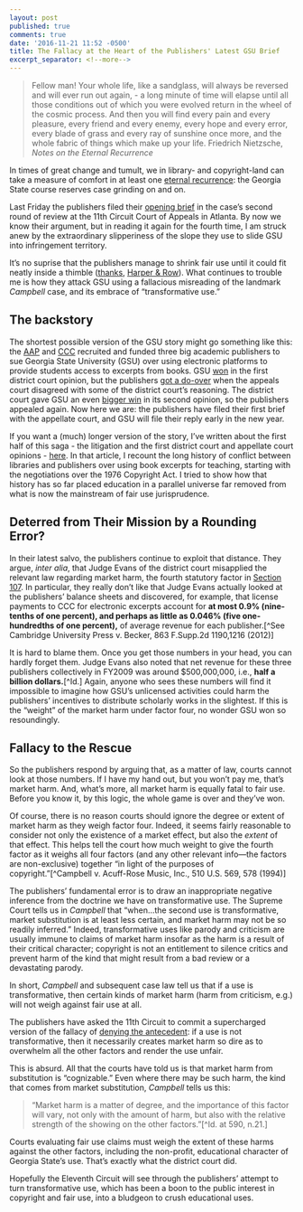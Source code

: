```yaml
---
layout: post
published: true
comments: true
date: '2016-11-21 11:52 -0500'
title: The Fallacy at the Heart of the Publishers' Latest GSU Brief
excerpt_separator: <!--more-->
---
```


> Fellow man! Your whole life, like a sandglass, will always be reversed and will ever run out again, - a long minute of time will elapse until all those conditions out of which you were evolved return in the wheel of the cosmic process. And then you will find every pain and every pleasure, every friend and every enemy, every hope and every error, every blade of grass and every ray of sunshine once more, and the whole fabric of things which make up your life. 
Friedrich Nietzsche, *Notes on the Eternal Recurrence*

In times of great change and tumult, we in library- and copyright-land can take a measure of comfort in at least one [eternal recurrence](https://en.wikipedia.org/wiki/Eternal_return#cite_ref-8): the Georgia State course reserves case grinding on and on. <!--more-->

Last Friday the publishers filed their [opening brief](https://blogs.library.duke.edu/scholcomm/files/2016/11/GSU-Appellants-Brief.pdf) in the case’s second round of review at the 11th Circuit Court of Appeals in Atlanta. By now we know their argument, but in reading it again for the fourth time, I am struck anew by the extraordinary slipperiness of the slope they use to slide GSU into infringement territory. 

It’s no suprise that the publishers manage to shrink fair use until it could fit neatly inside a thimble ([thanks](https://twitter.com/bc_butler/status/799955123682377728), [Harper & Row](https://en.wikipedia.org/wiki/Harper_&_Row_v._Nation_Enterprises)). What continues to trouble me is how they attack GSU using a fallacious misreading of the landmark *Campbell* case, and its embrace of “transformative use.” 

## The backstory
The shortest possible version of the GSU story might go something like this: the [AAP](http://publishers.org) and [CCC](http://copyright.com) recruited and funded three big academic publishers to sue Georgia State University (GSU) over using electronic platforms to provide students access to excerpts from books. GSU [won](http://www.publishersweekly.com/pw/by-topic/digital/copyright/article/51930-judge-delivers-mixed-verdict-in-gsu-e-reserves-case.html) in the first district court opinion, but the publishers [got a do-over](http://www.publishersweekly.com/pw/by-topic/digital/copyright/article/64454-appeals-court-reverses-gsu-copyright-ruling.html) when the appeals court disagreed with some of the district court’s reasoning. The district court gave GSU an even [bigger win](http://www.publishersweekly.com/pw/by-topic/digital/copyright/article/69830-gsu-prevails-again-in-key-copyright-case.html) in its second opinion, so the publishers appealed again. Now here we are: the publishers have filed their first brief with the appellate court, and GSU will file their reply early in the new year.

If you want a (much) longer version of the story, I’ve written about the first half of this saga - the litigation and the first district court and appellate court opinions - [here](https://osf.io/8tzg7/). In that article, I recount the long history of conflict between libraries and publishers over using book excerpts for teaching, starting with the negotiations over the 1976 Copyright Act. I tried to show how that history has so far placed education in a parallel universe far removed from what is now the mainstream of fair use jurisprudence.  

## Deterred from Their Mission by a Rounding Error?
In their latest salvo, the publishers continue to exploit that distance. They argue, *inter alia*, that Judge Evans of the district court misapplied the relevant law regarding market harm, the fourth statutory factor in [Section 107](https://www.law.cornell.edu/uscode/text/17/107). In particular, they really don’t like that Judge Evans actually looked at the publishers’ balance sheets and discovered, for example, that license payments to CCC for electronic excerpts account for **at most 0.9% (nine-tenths of one percent), and perhaps as little as 0.046% (five one-hundredths of one percent),** of average revenue for each publisher.[^See Cambridge University Press v. Becker, 863 F.Supp.2d 1190,1216 (2012)] 

It is hard to blame them. Once you get those numbers in your head, you can hardly forget them. Judge Evans also noted that net revenue for these three publishers collectively in FY2009 was around $500,000,000, i.e., **half a billion dollars.**[^Id.] Again, anyone who sees these numbers will find it impossible to imagine how GSU’s unlicensed activities could harm the publishers’ incentives to distribute scholarly works in the slightest. If this is the “weight” of the market harm under factor four, no wonder GSU won so resoundingly.

## Fallacy to the Rescue
So the publishers respond by arguing that, as a matter of law, courts cannot look at those numbers. If I have my hand out, but you won’t pay me, that’s market harm. And, what’s more, all market harm is equally fatal to fair use. Before you know it, by this logic, the whole game is over and they’ve won.

Of course, there is no reason courts should ignore the degree or extent of market harm as they weigh factor four. Indeed, it seems fairly reasonable to consider not only the existence of a market effect, but also the *extent* of that effect. This helps tell the court how much weight to give the fourth factor as it weighs all four factors (and any other relevant info—the factors are non-exclusive) together “in light of the purposes of copyright.”[^Campbell v. Acuff-Rose Music, Inc., 510 U.S. 569, 578 (1994)]

The publishers’ fundamental error is to draw an inappropriate negative inference from the doctrine we have on transformative use. The Supreme Court tells us in *Campbell* that “when…the second use is transformative, market substitution is at least less certain, and market harm may not be so readily inferred.” Indeed, transformative uses like parody and criticism are usually immune to claims of market harm insofar as the harm is a result of their critical character; copyright is not an entitlement to silence critics and prevent harm of the kind that might result from a bad review or a devastating parody.

In short, *Campbell* and subsequent case law tell us that if a use is transformative, then certain kinds of market harm (harm from criticism, e.g.) will not weigh against fair use at all. 

The publishers have asked the 11th Circuit to commit a supercharged version of the fallacy of [denying the antecedent](https://en.wikipedia.org/wiki/Denying_the_antecedent): if a use is not transformative, then it necessarily creates market harm so dire as to overwhelm all the other factors and render the use unfair. 

This is absurd. All that the courts have told us is that market harm from substitution is “cognizable.” Even where there may be such harm, the kind that comes from market substitution, *Campbell* tells us this: 
> “Market harm is a matter of degree, and the importance of this factor will vary, not only with the amount of harm, but also with the relative strength of the showing on the other factors.”[^Id. at 590, n.21.]

Courts evaluating fair use claims must weigh the extent of these harms against the other factors, including the non-profit, educational character of Georgia State’s use. That’s exactly what the district court did. 

Hopefully the Eleventh Circuit will see through the publishers’ attempt to turn transformative use, which has been a boon to the public interest in copyright and fair use, into a bludgeon to crush educational uses.
